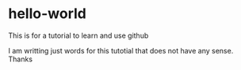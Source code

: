 # hello-world
This is for a tutorial to learn and use github

I am writting just words for this tutotial that does not have any sense. Thanks
